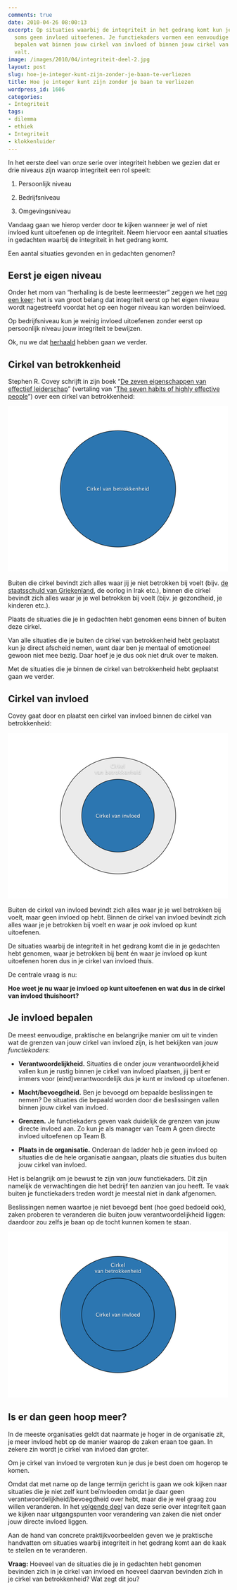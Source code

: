 ```yaml
---
comments: true
date: 2010-04-26 08:00:13
excerpt: Op situaties waarbij de integriteit in het gedrang komt kun je soms wel en
  soms geen invloed uitoefenen. Je functiekaders vormen een eenvoudige manier om te
  bepalen wat binnen jouw cirkel van invloed of binnen jouw cirkel van betrokkenheid
  valt.
image: /images/2010/04/integriteit-deel-2.jpg
layout: post
slug: hoe-je-integer-kunt-zijn-zonder-je-baan-te-verliezen
title: Hoe je integer kunt zijn zonder je baan te verliezen
wordpress_id: 1606
categories:
- Integriteit
tags:
- dilemma
- ethiek
- Integriteit
- klokkenluider
---
```


In het eerste deel van onze serie over integriteit hebben we gezien dat er drie niveaus zijn waarop integriteit een rol speelt:



	
  1. Persoonlijk niveau

	
  2. Bedrijfsniveau

	
  3. Omgevingsniveau


Vandaag gaan we hierop verder door te kijken wanneer je wel of niet invloed kunt uitoefenen op de integriteit. Neem hiervoor een aantal situaties in gedachten waarbij de integriteit in het gedrang komt.



Een aantal situaties gevonden en in gedachten genomen?


## Eerst je eigen niveau


Onder het mom van “herhaling is de beste leermeester” zeggen we het [nog een keer](/2010/04/19/3-niveaus-van-integriteit/): het is van groot belang dat integriteit eerst op het eigen niveau wordt nagestreefd voordat het op een hoger niveau kan worden beïnvloed.

Op bedrijfsniveau kun je weinig invloed uitoefenen zonder eerst op persoonlijk niveau jouw integriteit te bewijzen.

Ok, nu we dat [herhaald](/2010/04/19/3-niveaus-van-integriteit/) hebben gaan we verder.


## Cirkel van betrokkenheid


Stephen R. Covey schrijft in zijn boek “[De zeven eigenschappen van effectief leiderschap](/7-eigenschappen-covey/)” (vertaling van “[The seven habits of highly effective people](/7-habits/)”) over een cirkel van betrokkenheid:

![Afbeelding van de cirkel van betrokkenheid](/images/2010/04/cirkel-betrokkenheid.png)

Buiten die cirkel bevindt zich alles waar jij je niet betrokken bij voelt (bijv. [de staatsschuld van Griekenland](/2010/04/22/wat-we-kunnen-leren-van-griekenland/), de oorlog in Irak etc.), binnen die cirkel bevindt zich alles waar je je wel betrokken bij voelt (bijv. je gezondheid, je kinderen etc.).

Plaats de situaties die je in gedachten hebt genomen eens binnen of buiten deze cirkel.

Van alle situaties die je buiten de cirkel van betrokkenheid hebt geplaatst kun je direct afscheid nemen, want daar ben je mentaal of emotioneel gewoon niet mee bezig. Daar hoef je je dus ook niet druk over te maken.

Met de situaties die je binnen de cirkel van betrokkenheid hebt geplaatst gaan we verder.


## Cirkel van invloed


Covey gaat door en plaatst een cirkel van invloed binnen de cirkel van betrokkenheid:

![Afbeelding van de cirkel van invloed](/images/2010/04/cirkel-invloed.png)

Buiten de cirkel van invloed bevindt zich alles waar je je wel betrokken bij voelt, maar geen invloed op hebt. Binnen de cirkel van invloed bevindt zich alles waar je je betrokken bij voelt en waar je _ook_ invloed op kunt uitoefenen.

De situaties waarbij de integriteit in het gedrang komt die in je gedachten hebt genomen, waar je betrokken bij bent én waar je invloed op kunt uitoefenen horen dus in je cirkel van invloed thuis.

De centrale vraag is nu:

**Hoe weet je nu waar je invloed op kunt uitoefenen en wat dus in de cirkel van invloed thuishoort?**


## Je invloed bepalen


De meest eenvoudige, praktische en belangrijke manier om uit te vinden wat de grenzen van jouw cirkel van invloed zijn, is het bekijken van jouw _functiekaders_:



	
  * **Verantwoordelijkheid.** Situaties die onder jouw verantwoordelijkheid vallen kun je rustig binnen je cirkel van invloed plaatsen, jij bent er immers voor (eind)verantwoordelijk dus je kunt er invloed op uitoefenen.

	
  * **Macht/bevoegdheid.** Ben je bevoegd om bepaalde beslissingen te nemen? De situaties die bepaald worden door die beslissingen vallen binnen jouw cirkel van invloed.

	
  * **Grenzen.** Je functiekaders geven vaak duidelijk de grenzen van jouw directe invloed aan. Zo kun je als manager van Team A geen directe invloed uitoefenen op Team B.

	
  * **Plaats in de organisatie.** Onderaan de ladder heb je geen invloed op situaties die de hele organisatie aangaan, plaats die situaties dus buiten jouw cirkel van invloed.


Het is belangrijk om je bewust te zijn van jouw functiekaders. Dit zijn namelijk de verwachtingen die het bedrijf ten aanzien van jou heeft. Te vaak buiten je functiekaders treden wordt je meestal niet in dank afgenomen.

Beslissingen nemen waartoe je niet bevoegd bent (hoe goed bedoeld ook), zaken proberen te veranderen die buiten jouw verantwoordelijkheid liggen: daardoor zou zelfs je baan op de tocht kunnen komen te staan.

![Afbeelding van een cirkel van betrokkenheid met daarbinnen de cirkel van invloed](/images/2010/04/cirkel-invloed-betrokkenheid.png)



## Is er dan geen hoop meer?


In de meeste organisaties geldt dat naarmate je hoger in de organisatie zit, je meer invloed hebt op de manier waarop de zaken eraan toe gaan. In zekere zin wordt je cirkel van invloed dan groter.

Om je cirkel van invloed te vergroten kun je dus je best doen om hogerop te komen.

Omdat dat met name op de lange termijn gericht is gaan we ook kijken naar situaties die je niet zelf kunt beïnvloeden omdat je daar geen verantwoordelijkheid/bevoegdheid over hebt, maar die je wel graag zou willen veranderen. In het [volgende deel](/2010/05/03/4-uitgangspunten-bij-integriteitsvraagstukken/) van deze serie over integriteit gaan we kijken naar uitgangspunten voor verandering van zaken die niet onder jouw directe invloed liggen.

Aan de hand van concrete praktijkvoorbeelden geven we je praktische handvatten om situaties waarbij integriteit in het gedrang komt aan de kaak te stellen en te veranderen.

**Vraag:** Hoeveel van de situaties die je in gedachten hebt genomen bevinden zich in je cirkel van invloed en hoeveel daarvan bevinden zich in je cirkel van betrokkenheid? Wat zegt dit jou?
